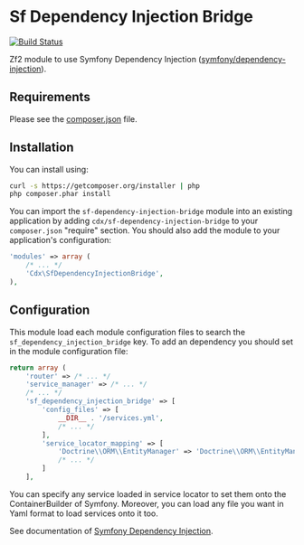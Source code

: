Sf Dependency Injection Bridge
==============================

[![Build Status](https://travis-ci.org/CDaigneaux/SfDependencyInjectionBridge.svg?branch=master)](https://travis-ci.org/CDaigneaux/SfDependencyInjectionBridge)

Zf2 module to use Symfony Dependency Injection
([symfony/dependency-injection](https://github.com/symfony/DependencyInjection)).

Requirements
------------

Please see the [composer.json](composer.json) file.

Installation
------------

You can install using:

```bash
curl -s https://getcomposer.org/installer | php
php composer.phar install
```

You can import the `sf-dependency-injection-bridge` module into an existing application
by adding `cdx/sf-dependency-injection-bridge` to
your `composer.json` "require" section. You should also add the module to your
application's configuration:

```php
'modules' => array (
    /* ... */
    'Cdx\SfDependencyInjectionBridge',
),
```

Configuration
-------------

This module load each module configuration files to search the `sf_dependency_injection_bridge` key.
To add an dependency you should set in the module configuration file:

```php
return array (
    'router' => /* ... */
    'service_manager' => /* ... */
    /* ... */
    'sf_dependency_injection_bridge' => [
        'config_files' => [
            __DIR__ . '/services.yml',
            /* ... */
        ],
        'service_locator_mapping' => [
            'Doctrine\\ORM\\EntityManager' => 'Doctrine\\ORM\\EntityManager',
            /* ... */
        ]
    ],
```
You can specify any service loaded in service locator to set them onto the ContainerBuilder of Symfony.
Moreover, you can load any file you want in Yaml format to load services onto it too.

See documentation of [Symfony Dependency Injection](http://symfony.com/fr/doc/current/components/dependency_injection/introduction.html).
